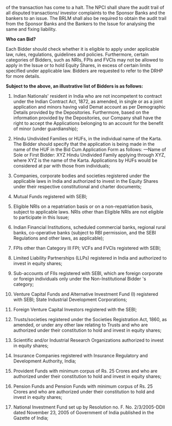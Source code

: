 of the transaction has come to a halt. The NPCI shall share the audit trail of all disputed transactions/ investor complaints to the Sponsor Banks and the bankers to an issue. The BRLM shall also be required to obtain the audit trail from the Sponsor Banks and the Bankers to the Issue for analysing the same and fixing liability.

**Who can Bid?**

Each Bidder should check whether it is eligible to apply under applicable law, rules, regulations, guidelines and policies. Furthermore, certain categories of Bidders, such as NRIs, FPIs and FVCIs may not be allowed to apply in the Issue or to hold Equity Shares, in excess of certain limits specified under applicable law. Bidders are requested to refer to the DRHP for more details.

**Subject to the above, an illustrative list of Bidders is as follows:**

1. Indian Nationals' resident in India who are not incompetent to contract under the Indian Contract Act, 1872, as amended, in single or as a joint application and minors having valid Demat account as per Demographic Details provided by the Depositories. Furthermore, based on the information provided by the Depositories, our Company shall have the right to accept the Applications belonging to an account for the benefit of minor (under guardianship);

2. Hindu Undivided Families or HUFs, in the individual name of the Karta. The Bidder should specify that the application is being made in the name of the HUF in the Bid Cum Application Form as follows: —Name of Sole or First Bidder: XYZ Hindu Undivided Family applying through XYZ, where XYZ is the name of the Karta. Applications by HUFs would be considered at par with those from individuals;

3. Companies, corporate bodies and societies registered under the applicable laws in India and authorized to invest in the Equity Shares under their respective constitutional and charter documents;

4. Mutual Funds registered with SEBI;

5. Eligible NRIs on a repatriation basis or on a non-repatriation basis, subject to applicable laws. NRIs other than Eligible NRIs are not eligible to participate in this Issue;

6. Indian Financial Institutions, scheduled commercial banks, regional rural banks, co-operative banks (subject to RBI permission, and the SEBI Regulations and other laws, as applicable);

7. FPIs other than Category III FPI; VCFs and FVCIs registered with SEBI;

8. Limited Liability Partnerships (LLPs) registered in India and authorized to invest in equity shares;

9. Sub-accounts of FIIs registered with SEBI, which are foreign corporate or foreign individuals only under the Non-Institutional Bidder 's category;

10. Venture Capital Funds and Alternative Investment Fund (I) registered with SEBI; State Industrial Development Corporations;

11. Foreign Venture Capital Investors registered with the SEBI;

12. Trusts/societies registered under the Societies Registration Act, 1860, as amended, or under any other law relating to Trusts and who are authorized under their constitution to hold and invest in equity shares;

13. Scientific and/or Industrial Research Organizations authorized to invest in equity shares;

14. Insurance Companies registered with Insurance Regulatory and Development Authority, India;

15. Provident Funds with minimum corpus of Rs. 25 Crores and who are authorized under their constitution to hold and invest in equity shares;

16. Pension Funds and Pension Funds with minimum corpus of Rs. 25 Crores and who are authorized under their constitution to hold and invest in equity shares;

17. National Investment Fund set up by Resolution no. F. No. 2/3/2005-DDII dated November 23, 2005 of Government of India published in the Gazette of India;